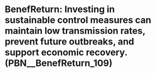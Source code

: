 # BenefReturn: __Investing in sustainable control measures can maintain low transmission rates, prevent future outbreaks, and support economic recovery.__ (PBN__BenefReturn_109)

